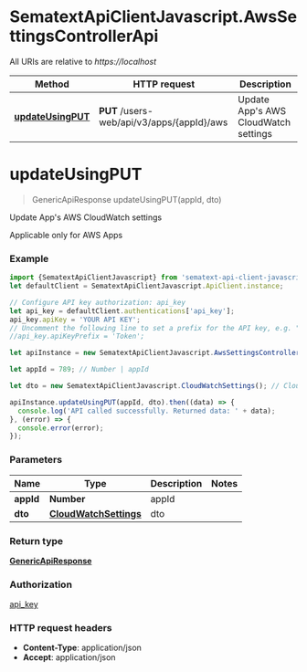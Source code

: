 # SematextApiClientJavascript.AwsSettingsControllerApi

All URIs are relative to *https://localhost*

Method | HTTP request | Description
------------- | ------------- | -------------
[**updateUsingPUT**](AwsSettingsControllerApi.md#updateUsingPUT) | **PUT** /users-web/api/v3/apps/{appId}/aws | Update App's AWS CloudWatch settings


<a name="updateUsingPUT"></a>
# **updateUsingPUT**
> GenericApiResponse updateUsingPUT(appId, dto)

Update App's AWS CloudWatch settings

Applicable only for AWS Apps

### Example
```javascript
import {SematextApiClientJavascript} from 'sematext-api-client-javascript';
let defaultClient = SematextApiClientJavascript.ApiClient.instance;

// Configure API key authorization: api_key
let api_key = defaultClient.authentications['api_key'];
api_key.apiKey = 'YOUR API KEY';
// Uncomment the following line to set a prefix for the API key, e.g. "Token" (defaults to null)
//api_key.apiKeyPrefix = 'Token';

let apiInstance = new SematextApiClientJavascript.AwsSettingsControllerApi();

let appId = 789; // Number | appId

let dto = new SematextApiClientJavascript.CloudWatchSettings(); // CloudWatchSettings | dto

apiInstance.updateUsingPUT(appId, dto).then((data) => {
  console.log('API called successfully. Returned data: ' + data);
}, (error) => {
  console.error(error);
});

```

### Parameters

Name | Type | Description  | Notes
------------- | ------------- | ------------- | -------------
 **appId** | **Number**| appId | 
 **dto** | [**CloudWatchSettings**](CloudWatchSettings.md)| dto | 

### Return type

[**GenericApiResponse**](GenericApiResponse.md)

### Authorization

[api_key](../README.md#api_key)

### HTTP request headers

 - **Content-Type**: application/json
 - **Accept**: application/json

